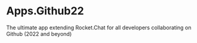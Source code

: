 # Apps.Github22
The ultimate app extending Rocket.Chat for all developers collaborating on Github (2022 and beyond)
